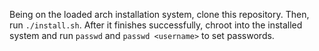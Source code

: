 Being on the loaded arch installation system, clone this repository. Then, run `./install.sh`. After it finishes successfully, chroot into the installed system and run `passwd` and `passwd <username>` to set passwords.
